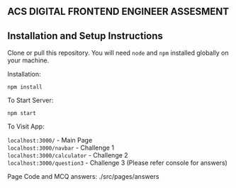 ## ACS DIGITAL FRONTEND ENGINEER ASSESMENT

## Installation and Setup Instructions

Clone or pull this repository. You will need `node` and `npm` installed globally on your machine.  

Installation:

`npm install`  

To Start Server:

`npm start`  

To Visit App:

`localhost:3000/`  - Main Page <br>
`localhost:3000/navbar`  - Challenge 1 <br>
`localhost:3000/calculator`  - Challenge 2 <br>
`localhost:3000/question3`  - Challenge 3 (Please refer console for answers) <br>

Page Code and MCQ answers: ./src/pages/answers
